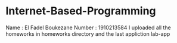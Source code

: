 # Internet-Based-Programming
Name : El Fadel Boukezane
Number : 1910213584
I uploaded all the homeworks in homeworks directory and the last appliction lab-app 
